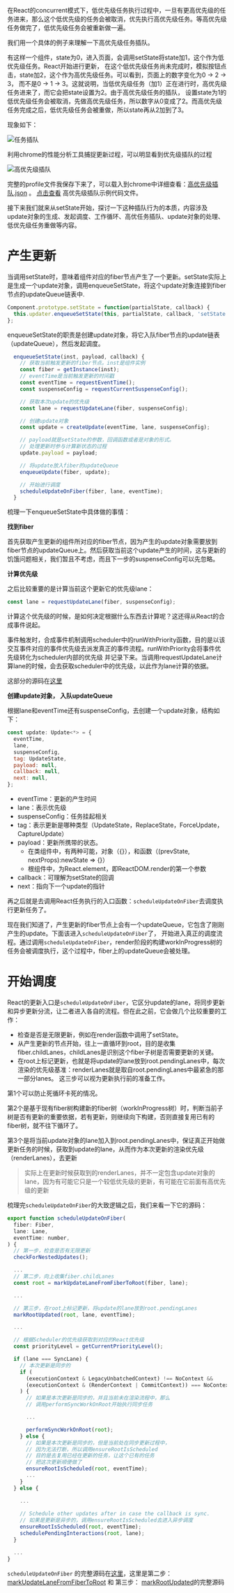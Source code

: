 在React的concurrent模式下，低优先级任务执行过程中，一旦有更高优先级的任务进来，那么这个低优先级的任务会被取消，优先执行高优先级任务。等高优先级任务做完了，低优先级任务会被重新做一遍。

我们用一个具体的例子来理解一下高优先级任务插队。

有这样一个组件，state为0，进入页面，会调用setState将state加1，这个作为低优先级任务。React开始进行更新，
在这个低优先级任务尚未完成时，模拟按钮点击，state加2，这个作为高优先级任务。可以看到，页面上的数字变化为0 -> 2 -> 3，
而不是0 -> 1 -> 3。这就说明，当低优先级任务（加1）正在进行时，高优先级任务进来了，而它会把state设置为2。由于高优先级任务的插队，
设置state为1的低优先级任务会被取消，先做高优先级任务，所以数字从0变成了2。而高优先级任务完成之后，低优先级任务会被重做，所以state再从2加到了3。

现象如下：

![任务插队](http://neroht.com/result.gif)

利用chrome的性能分析工具捕捉更新过程，可以明显看到优先级插队的过程

![高优先级插队](http://neroht.com/高优先级插队.png)

完整的profile文件我保存下来了，可以载入到chrome中详细查看：[高优先级插队.json](https://github.com/neroneroffy/react-source-code-debug/blob/master/src/components/TasksWithDifferentPriorities/%E9%AB%98%E4%BC%98%E5%85%88%E7%BA%A7%E6%8F%92%E9%98%9F.json) 。
[点击查看](https://github.com/neroneroffy/react-source-code-debug/blob/master/src/components/TasksWithDifferentPriorities/index.js) 高优先级插队示例代码文件。

接下来我们就来从setState开始，探讨一下这种插队行为的本质，内容涉及update对象的生成、发起调度、工作循环、高优任务插队、update对象的处理、低优先级任务重做等内容。

# 产生更新
当调用setState时，意味着组件对应的fiber节点产生了一个更新。setState实际上是生成一个update对象，调用enqueueSetState，将这个update对象连接到fiber节点的updateQueue链表中.
```javascript
Component.prototype.setState = function(partialState, callback) {
  this.updater.enqueueSetState(this, partialState, callback, 'setState');
};

```
enqueueSetState的职责是创建update对象，将它入队fiber节点的update链表（updateQueue），然后发起调度。
```javascript
  enqueueSetState(inst, payload, callback) {
    // 获取当前触发更新的fiber节点。inst是组件实例
    const fiber = getInstance(inst);
    // eventTime是当前触发更新的时间戳
    const eventTime = requestEventTime();
    const suspenseConfig = requestCurrentSuspenseConfig();

    // 获取本次update的优先级
    const lane = requestUpdateLane(fiber, suspenseConfig);

    // 创建update对象
    const update = createUpdate(eventTime, lane, suspenseConfig);

    // payload就是setState的参数，回调函数或者是对象的形式。
    // 处理更新时参与计算新状态的过程
    update.payload = payload;

    // 将update放入fiber的updateQueue
    enqueueUpdate(fiber, update);

    // 开始进行调度
    scheduleUpdateOnFiber(fiber, lane, eventTime);
  }
```
梳理一下enqueueSetState中具体做的事情：

**找到fiber**

首先获取产生更新的组件所对应的fiber节点，因为产生的update对象需要放到fiber节点的updateQueue上。然后获取当前这个update产生的时间，这与更新的饥饿问题相关，我们暂且不考虑，而且下一步的suspenseConfig可以先忽略。

**计算优先级**

之后比较重要的是计算当前这个更新它的优先级lane：
```javascript
const lane = requestUpdateLane(fiber, suspenseConfig);
```
计算这个优先级的时候，是如何决定根据什么东西去计算呢？这还得从React的合成事件说起。

事件触发时，合成事件机制调用scheduler中的runWithPriority函数，目的是以该交互事件对应的事件优先级去派发真正的事件流程。runWithPriority会将事件优先级转化为scheduler内部的优先级
并记录下来。当调用requestUpdateLane计算lane的时候，会去获取scheduler中的优先级，以此作为lane计算的依据。

这部分的源码在[这里](https://github.com/neroneroffy/react-source-code-debug/blob/master/src/react/v17/react-reconciler/src/ReactFiberWorkLoop.old.js#L520)

**创建update对象， 入队updateQueue**

根据lane和eventTime还有suspenseConfig，去创建一个update对象，结构如下：
```javascript
const update: Update<*> = {
  eventTime,
  lane,
  suspenseConfig,
  tag: UpdateState,
  payload: null,
  callback: null,
  next: null,
};
```
* eventTime：更新的产生时间
* lane：表示优先级
* suspenseConfig：任务挂起相关
* tag：表示更新是哪种类型（UpdateState，ReplaceState，ForceUpdate，CaptureUpdate）
* payload：更新所携带的状态。
  - 在类组件中，有两种可能，对象（{}），和函数（(prevState, nextProps):newState => {}）
  - 根组件中，为React.element，即ReactDOM.render的第一个参数
* callback：可理解为setState的回调
* next：指向下一个update的指针

再之后就是去调用React任务执行的入口函数：`scheduleUpdateOnFiber`去调度执行更新任务了。

现在我们知道了，产生更新的fiber节点上会有一个updateQueue，它包含了刚刚产生的update。下面该进入`scheduleUpdateOnFiber`了，
开始进入真正的调度流程。通过调用`scheduleUpdateOnFiber`，render阶段的构建workInProgress树的任务会被调度执行，这个过程中，fiber上的updateQueue会被处理。

# 开始调度
React的更新入口是`scheduleUpdateOnFiber`，它区分update的lane，将同步更新和异步更新分流，让二者进入各自的流程。但在此之前，它会做几个比较重要的工作：
* 检查是否是无限更新，例如在render函数中调用了setState。
* 从产生更新的节点开始，往上一直循环到root，目的是收集fiber.childLanes，childLanes是识别这个fiber子树是否需要更新的关键。
* 在root上标记更新，也就是将update的lane放到root.pendingLanes中，每次渲染的优先级基准：renderLanes就是取自root.pendingLanes中最紧急的那一部分lanes。
这三步可以视为更新执行前的准备工作。

第1个可以防止死循环卡死的情况。

第2个是基于现有fiber树构建新的fiber树（workInProgress树）时，判断当前子树是否有更新的重要依据，若有更新，则继续向下构建，否则直接复用已有的fiber树，就不往下循环了。

第3个是将当前update对象的lane加入到root.pendingLanes中，保证真正开始做更新任务的时候，获取到update的lane，从而作为本次更新的渲染优先级（renderLanes），去更新
> 实际上在更新时候获取到的renderLanes，并不一定包含update对象的lane，因为有可能它只是一个较低优先级的更新，有可能在它前面有高优先级的更新

梳理完`scheduleUpdateOnFiber`的大致逻辑之后，我们来看一下它的源码：
```javascript
export function scheduleUpdateOnFiber(
  fiber: Fiber,
  lane: Lane,
  eventTime: number,
) {
  // 第一步，检查是否有无限更新
  checkForNestedUpdates();

  ...
  // 第二步，向上收集fiber.childLanes
  const root = markUpdateLaneFromFiberToRoot(fiber, lane);

  ...

  // 第三步，在root上标记更新，将update的lane放到root.pendingLanes
  markRootUpdated(root, lane, eventTime);

  ...

  // 根据Scheduler的优先级获取到对应的React优先级
  const priorityLevel = getCurrentPriorityLevel();

  if (lane === SyncLane) {
    // 本次更新是同步的
    if (
      (executionContext & LegacyUnbatchedContext) !== NoContext &&
      (executionContext & (RenderContext | CommitContext)) === NoContext
    ) {
      // 如果是本次更新是同步的，并且当前未在渲染流程中，那么
      // 调用performSyncWorkOnRoot开始执行同步任务

      ...

      performSyncWorkOnRoot(root);
    } else {
      // 如果是本次更新是同步的，但是当前处在同步更新过程中，
      // 因为无法打断，所以调用ensureRootIsScheduled
      // 目的是去复用已经在更新的任务，让这个已有的任务
      // 把这次更新顺便做了
      ensureRootIsScheduled(root, eventTime);
      ...
    }
  } else {

    ...   
 
    // Schedule other updates after in case the callback is sync.
    // 如果是更新是异步的，调用ensureRootIsScheduled去进入异步调度
    ensureRootIsScheduled(root, eventTime);
    schedulePendingInteractions(root, lane);
  }

  ...
}
```
`scheduleUpdateOnFiber` 的完整源码在[这里]()，这里是第二步：[markUpdateLaneFromFiberToRoot]() 和 第三步： [markRootUpdated]()的完整源码

